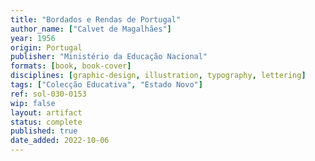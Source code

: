 ```yaml
---
title: "Bordados e Rendas de Portugal"
author_name: ["Calvet de Magalhães"]
year: 1956
origin: Portugal
publisher: "Ministério da Educação Nacional"
formats: [book, book-cover]
disciplines: [graphic-design, illustration, typography, lettering]
tags: ["Colecção Educativa", "Estado Novo"]
ref: sol-030-0153
wip: false
layout: artifact
status: complete
published: true
date_added: 2022-10-06
---
```

